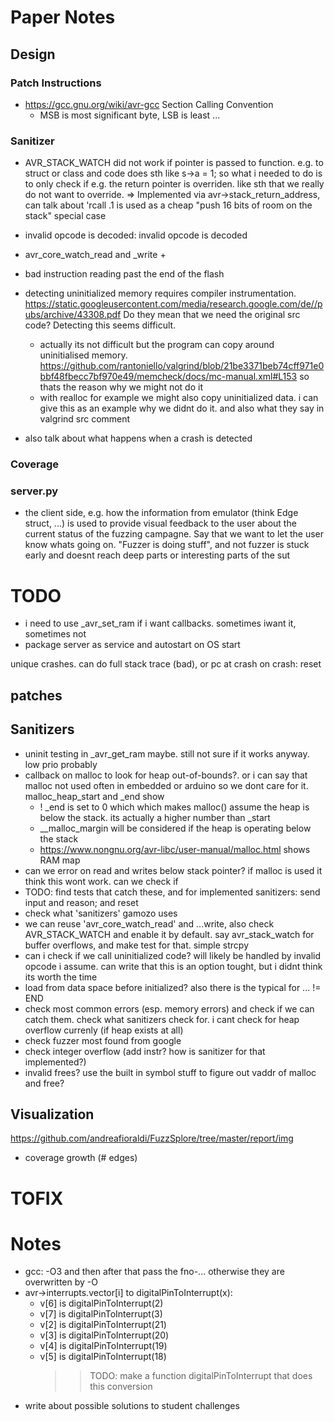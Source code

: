 # Paper Notes

## Design

### Patch Instructions

- https://gcc.gnu.org/wiki/avr-gcc Section Calling Convention
  - MSB is most significant byte, LSB is least ...

### Sanitizer

- AVR_STACK_WATCH did not work if pointer is passed to function. e.g. to struct or class and code does sth like s->a = 1; so what i needed to do is to only check if e.g. the return pointer is overriden. like sth that we really do not want to override. => Implemented via avr->stack_return_address, can talk about 'rcall .1 is used as a cheap "push 16 bits of room on the stack" special case

- invalid opcode is decoded: invalid opcode is decoded
- avr_core_watch_read and \_write +
- bad instruction reading past the end of the flash

- detecting uninitialized memory requires compiler instrumentation. https://static.googleusercontent.com/media/research.google.com/de//pubs/archive/43308.pdf Do they mean that we need the original src code? Detecting this seems difficult.
  - actually its not difficult but the program can copy around uninitialised memory. https://github.com/rantoniello/valgrind/blob/21be3371beb74cff971e0bbf48fbecc7bf970e49/memcheck/docs/mc-manual.xml#L153 so thats the reason why we might not do it
  - with realloc for example we might also copy uninitialized data. i can give this as an example why we didnt do it. and also what they say in valgrind src comment
- also talk about what happens when a crash is detected

### Coverage

### server.py

- the client side, e.g. how the information from emulator (think Edge struct, ...) is used to provide visual feedback to the user about the current status of the fuzzing campagne. Say that we want to let the user know whats going on. "Fuzzer is doing stuff", and not fuzzer is stuck early and doesnt reach deep parts or interesting parts of the sut

# TODO

- i need to use \_avr_set_ram if i want callbacks. sometimes iwant it, sometimes not
- package server as service and autostart on OS start

unique crashes. can do full stack trace (bad), or pc at crash
on crash: reset

## patches

## Sanitizers

- uninit testing in \_avr_get_ram maybe. still not sure if it works anyway. low prio probably
- callback on malloc to look for heap out-of-bounds?. or i can say that malloc not used often in embedded or arduino so we dont care for it. malloc_heap_start and \_end show
  - ! \_end is set to 0 which which makes malloc() assume the heap is below the stack. its actually a higher number than \_start
  - \_\_malloc_margin will be considered if the heap is operating below the stack
  - https://www.nongnu.org/avr-libc/user-manual/malloc.html shows RAM map
- can we error on read and writes below stack pointer? if malloc is used it think this wont work. can we check if
- TODO: find tests that catch these, and for implemented sanitizers: send input and reason; and reset
- check what 'sanitizers' gamozo uses
- we can reuse 'avr_core_watch_read' and ...write, also check AVR_STACK_WATCH and enable it by default. say avr_stack_watch for buffer overflows, and make test for that. simple strcpy
- can i check if we call uninitialized code? will likely be handled by invalid opcode i assume. can write that this is an option tought, but i didnt think its worth the time
- load from data space before initialized? also there is the typical for ... != END
- check most common errors (esp. memory errors) and check if we can catch them. check what sanitizers check for. i cant check for heap overflow currenly (if heap exists at all)
- check fuzzer most found from google
- check integer overflow (add instr? how is sanitizer for that implemented?)
- invalid frees? use the built in symbol stuff to figure out vaddr of malloc and free?

## Visualization

https://github.com/andreafioraldi/FuzzSplore/tree/master/report/img

- coverage growth (# edges)

# TOFIX

# Notes

- gcc: -O3 and then after that pass the fno-... otherwise they are overwritten by -O
- avr->interrupts.vector[i] to digitalPinToInterrupt(x):
  - v[6] is digitalPinToInterrupt(2)
  - v[7] is digitalPinToInterrupt(3)
  - v[2] is digitalPinToInterrupt(21)
  - v[3] is digitalPinToInterrupt(20)
  - v[4] is digitalPinToInterrupt(19)
  - v[5] is digitalPinToInterrupt(18)
    > > TODO: make a function digitalPinToInterrupt that does this conversion
- write about possible solutions to student challenges
